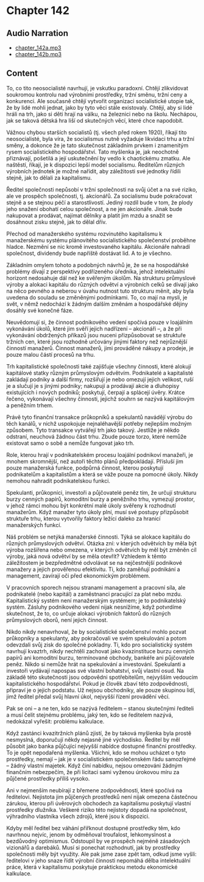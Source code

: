 # Chapter 142

## Audio Narration

- [chapter_142a.mp3](../5-audio-chunks-espeak/chapter_142a.mp3)
- [chapter_142b.mp3](../5-audio-chunks-espeak/chapter_142b.mp3)

## Content

<!-- Source: ESPEAK_AUDIO-chapter_142a-OPTIMIZED.md -->

To, co tito neosocialisté navrhují, je vskutku paradoxní. Chtějí zlikvidovat soukromou kontrolu nad výrobními prostředky, tržní směnu, tržní ceny a konkurenci. Ale současně chtějí vytvořit organizaci socialistické utopie tak, že by lidé mohli jednat, jako by tyto věci stále existovaly. Chtějí, aby si lidé hráli na trh, jako si děti hrají na válku, na železnici nebo na školu. Nechápou, jak se taková dětská hra liší od skutečných věcí, které chce napodobit.

Vážnou chybou starších socialistů (tj. všech před rokem 1920), říkají tito neosocialisté, byla víra, že socialismus nutně vyžaduje likvidaci trhu a tržní směny, a dokonce že je tato skutečnost základním prvkem i znamenitým rysem socialistického hospodářství. Tato myšlenka je, jak neochotně přiznávají, pošetilá a její uskutečnění by vedlo k chaotickému zmatku. Ale naštěstí, říkají, je k dispozici lepší model socialismu. Ředitelům různých výrobních jednotek je možné nařídit, aby záležitosti své jednotky řídili stejně, jak to dělali za kapitalismu.

Ředitel společnosti nepůsobí v tržní společnosti na svůj účet a na své riziko, ale ve prospěch společnosti, tj. akcionářů. Za socialismu bude pokračovat stejně a se stejnou péčí a starostlivostí. Jediný rozdíl bude v tom, že plody jeho snažení obohatí celou společnost, a ne jen akcionáře. Jinak bude nakupovat a prodávat, najímat dělníky a platit jim mzdu a snažit se dosáhnout zisku stejně, jak to dělal dřív.

Přechod od manažerského systému rozvinutého kapitalismu k manažerskému systému plánovitého socialistického společenství proběhne hladce. Nezmění se nic kromě investovaného kapitálu. Akcionáře nahradí společnost, dividendy bude napříště dostávat lid. A to je všechno.

Základním omylem tohoto a podobných návrhů je, že se na hospodářské problémy dívají z perspektivy podřízeného úředníka, jehož intelektuální horizont nedosahuje dál než ke svěřeným úkolům. Na strukturu průmyslové výroby a alokaci kapitálu do různých odvětví a výrobních celků se dívají jako na něco pevného a neberou v úvahu nutnost tuto strukturu měnit, aby byla uvedena do souladu se změněnými podmínkami. To, co mají na mysli, je svět, v němž nedochází k žádným dalším změnám a hospodářské dějiny dosáhly své konečné fáze.

Neuvědomují si, že činnost podnikového vedení spočívá pouze v loajálním vykonávání úkolů, které jim svěří jejich nadřízení – akcionáři –, a že při vykonávání obdržených příkazů jsou nuceni přizpůsobovat se struktuře tržních cen, které jsou rozhodně určovány jinými faktory než nejrůznější činností manažerů. Činnost manažerů, jimi prováděné nákupy a prodeje, je pouze malou částí procesů na trhu.

Trh kapitalistické společnosti také zajišťuje všechny činnosti, které alokují kapitálové statky různým průmyslovým odvětvím. Podnikatelé a kapitalisté zakládají podniky a další firmy, rozšiřují je nebo omezují jejich velikost, ruší je a slučují je s jinými podniky; nakupují a prodávají akcie a dluhopisy existujících i nových podniků; poskytují, čerpají a splácejí úvěry. Krátce řečeno, vykonávají všechny činnosti, jejichž souhrn se nazývá kapitálovým a peněžním trhem.

Právě tyto finanční transakce průkopníků a spekulantů navádějí výrobu do těch kanálů, v nichž uspokojuje nejnaléhavější potřeby nejlepším možným způsobem. Tyto transakce vytvářejí trh jako takový. Jestliže je někdo odstraní, neuchová žádnou část trhu. Zbude pouze torzo, které nemůže existovat samo o sobě a nemůže fungovat jako trh.

Role, kterou hrají v podnikatelském procesu loajální podnikoví manažeři, je mnohem skromnější, než autoři těchto plánů předpokládají. Přísluší jim pouze manažerská funkce, podpůrná činnost, kterou poskytují podnikatelům a kapitalistům a která se váže pouze na pomocné úkoly. Nikdy nemohou nahradit podnikatelskou funkci.

Spekulanti, průkopníci, investoři a půjčovatelé peněz tím, že určují strukturu burzy cenných papírů, komoditní burzy a peněžního trhu, vymezují prostor, v jehož rámci mohou být konkrétní malé úkoly svěřeny k rozhodnutí manažerům. Když manažer tyto úkoly plní, musí své postupy přizpůsobit struktuře trhu, kterou vytvořily faktory ležící daleko za hranicí manažerských funkcí.

Náš problém se netýká manažerské činnosti. Týká se alokace kapitálu do různých průmyslových odvětví. Otázka zní: v kterých odvětvích by měla být výroba rozšířena nebo omezena, v kterých odvětvích by měl být změněn cíl výroby, jaká nová odvětví by se měla otevřít? Vzhledem k těmto záležitostem je bezpředmětné odvolávat se na nejčestnější podnikové manažery a jejich prověřenou efektivitu. Ti, kdo zaměňují podnikání a management, zavírají oči před ekonomickým problémem.

<!-- Source: ESPEAK_AUDIO-chapter_142b-OPTIMIZED.md -->

V pracovních sporech nejsou stranami management a pracovní síla, ale podnikatelé (nebo kapitál) a zaměstnanci pracující za plat nebo mzdu. Kapitalistický systém není manažerským systémem; je to podnikatelský systém. Zásluhy podnikového vedení nijak nesnížíme, když potvrdíme skutečnost, že to, co určuje alokaci výrobních faktorů do různých průmyslových oborů, není jejich činnost.

Nikdo nikdy nenavrhoval, že by socialistické společenství mohlo pozvat průkopníky a spekulanty, aby pokračovali ve svém spekulování a potom odevzdali svůj zisk do společné pokladny. Ti, kdo pro socialistický systém navrhují kvaztrh, nikdy nechtěli zachovat jako kvazinstituce burzu cenných papírů ani komoditní burzu, termínované obchody, bankéře ani půjčovatele peněz. Nikdo si nemůže hrát na spekulování a investování. Spekulanti a investoři vydávají napospas své vlastní bohatství, svůj vlastní osud. Na základě této skutečnosti jsou odpovědni spotřebitelům, nejvyšším vedoucím kapitalistického hospodářství. Pokud je člověk zbaví této zodpovědnosti, připraví je o jejich podstatu. Už nejsou obchodníky, ale pouze skupinou lidí, jimž ředitel předal svůj hlavní úkol, nejvyšší řízení provádění věcí.

Pak se oni – a ne ten, kdo se nazývá ředitelem – stanou skutečnými řediteli a musí čelit stejnému problému, jaký ten, kdo se ředitelem nazývá, nedokázal vyřešit: problému kalkulace.

Když zastánci kvazitržních plánů zjistí, že by taková myšlenka byla prostě nesmyslná, doporučují někdy nejasně jiné východisko. Ředitel by měl působit jako banka půjčující nejvyšší nabídce dostupné finanční prostředky. To je opět nepodařená myšlenka. Všichni, kdo se mohou ucházet o tyto prostředky, nemají – jak je v socialistickém společenském řádu samozřejmé – žádný vlastní majetek. Když činí nabídku, nejsou omezováni žádným finančním nebezpečím, že při licitaci sami vyženou úrokovou míru za půjčené prostředky příliš vysoko.

Ani v nejmenším neubírají z břemene zodpovědnosti, které spočívá na ředitelovi. Nejistota jim půjčených prostředků není nijak omezena částečnou zárukou, kterou při úvěrových obchodech za kapitalismu poskytují vlastní prostředky dlužníka. Veškeré riziko této nejistoty dopadá na společnost, výhradního vlastníka všech zdrojů, které jsou k dispozici.

Kdyby měl ředitel bez váhání přiřknout dostupné prostředky těm, kdo navrhnou nejvíc, jenom by odměňoval troufalost, lehkomyslnost a bezdůvodný optimismus. Odstoupil by ve prospěch nejméně zásadových vizionářů a darebáků. Musí si ponechat rozhodnutí, jak by prostředky společnosti měly být využity. Ale pak jsme zase zpět tam, odkud jsme vyšli: ředitelovi v jeho snaze řídit výrobní činnosti nepomáhá dělba intelektuální práce, která v kapitalismu poskytuje praktickou metodu ekonomické kalkulace.

